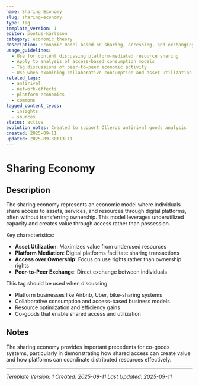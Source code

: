 ```yaml
---
name: Sharing Economy
slug: sharing-economy
type: tag
template_version: 1
editor: pontus-karlsson
category: economic_theory
description: Economic model based on sharing, accessing, and exchanging resources through digital platforms rather than ownership
usage_guidelines:
  - Use for content discussing platform-mediated resource sharing
  - Apply to analysis of access-based consumption models
  - Tag discussions of peer-to-peer economic activity
  - Use when examining collaborative consumption and asset utilization
related_tags:
  - antirival
  - network-effects
  - platform-economics
  - commons
tagged_content_types:
  - insights
  - sources
status: active
evolution_notes: Created to support Olleros antirival goods analysis
created: 2025-09-11
updated: 2025-09-30T13:11
---
```


# Sharing Economy

## Description
The sharing economy represents an economic model where individuals share access to assets, services, and resources through digital platforms, often without transferring ownership. This model leverages underutilized capacity and creates value through access rather than possession.

Key characteristics:
- **Asset Utilization**: Maximizes value from underused resources
- **Platform Mediation**: Digital platforms facilitate sharing transactions
- **Access over Ownership**: Focus on use rights rather than ownership rights
- **Peer-to-Peer Exchange**: Direct exchange between individuals

This tag should be used when discussing:
- Platform businesses like Airbnb, Uber, bike-sharing systems
- Collaborative consumption and access-based business models
- Resource optimization and efficiency gains
- Co-goods that enable shared access and utilization

## Notes
The sharing economy provides important precedents for co-goods systems, particularly in demonstrating how shared access can create value and how platforms can coordinate distributed resources effectively.

---
*Template Version: 1*
*Created: 2025-09-11*
*Last Updated: 2025-09-11*